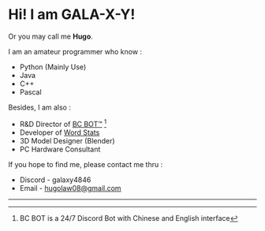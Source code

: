 # Hi! I am GALA-X-Y! 
Or you may call me **Hugo**.  

I am an amateur programmer who know :

- Python (Mainly Use)
- Java
- C++
- Pascal

Besides, I am also :
- R&D Director of [BC BOT™](https://bcbot.fun) [^1]
- Developer of [Word Stats](https://github.com/GALA-X-Y/WordStats)
- 3D Model Designer (Blender)
- PC Hardware Consultant

If you hope to find me, please contact me thru :
- Discord \- galaxy4846
- Email \- hugolaw08@gmail.com

***
[^1]: BC BOT is a 24/7 Discord Bot with Chinese and English interface
<!---
GALA-X-Y/GALA-X-Y is a ✨ special ✨ repository because its `README.md` (this file) appears on your GitHub profile.
You can click the Preview link to take a look at your changes.
--->
